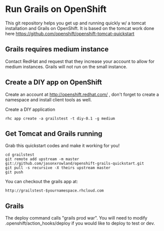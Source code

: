 Run Grails on OpenShift
============================

This git repository helps you get up and running quickly w/ a tomcat installation and Grails on OpenShift.
It is based on the tomcat work done here https://github.com/openshift/openshift-tomcat-quickstart

Grails requires medium instance
----------------------------

Contact RedHat and request that they increase your account to allow for medium instances.  Grails will not
run on the small instance.


Create a DIY app on OpenShift
----------------------------

Create an account at http://openshift.redhat.com/ , don't forget to create a namespace and install client tools as well.

Create a DIY application

    rhc app create -a grailstest -t diy-0.1 -g medium

Get Tomcat and Grails running
----------------------------
Grab this quickstart codes and make it working for you!

    cd grailstest
    git remote add upstream -m master git://github.com/jasonxrowland/openshift-grails-quickstart.git
    git pull -s recursive -X theirs upstream master
    git push

You can checkout the grails app at:

    http://grailstest-$yournamespace.rhcloud.com

Grails
----------------------------
The deploy command calls "grails prod war".  You will need to modify .openshift/action_hooks/deploy if you would like to deploy to test or dev.